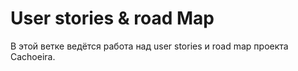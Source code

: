 # User stories & road Map
В этой ветке ведётся работа над user stories и road map проекта Cachoeira.